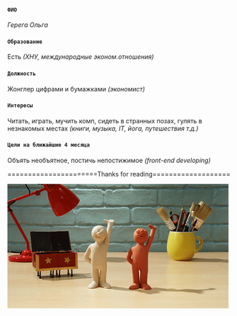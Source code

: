 #### **````ФИО````**
*Герега Ольга*

#### **````Образование````**
Есть *(ХНУ, международные эконом.отношения)*

#### **````Должность````**
Жонглер цифрами и бумажками *(экономист)*

#### **````Интересы````**
Читать, играть, мучить комп, сидеть в странных позах, гулять в незнакомых местах
        *(книги, музыка, IT, йога, путешествия  т.д.)*

#### **````Цели на ближайшие 4 месяца````**
Объять необъятное, постичь непостижимое *(front-end developing)*


======================Thanks for reading===================

![моя картинка](https://github.com/Lemniskata16/Lesson_1/blob/master/DuW.gif)

